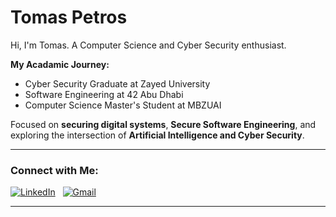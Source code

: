 # Tomas Petros

Hi, I'm Tomas. A Computer Science and Cyber Security enthusiast.

**My Acadamic Journey:**
*   Cyber Security Graduate at Zayed University
*   Software Engineering at 42 Abu Dhabi
*   Computer Science Master's Student at MBZUAI

Focused on **securing digital systems**, **Secure Software Engineering**, and exploring the intersection of **Artificial Intelligence and Cyber Security**.

---

### Connect with Me:

[![LinkedIn](https://img.shields.io/badge/LinkedIn-0077B5?style=for-the-badge&logo=linkedin&logoColor=white)](https://www.linkedin.com/in/tom-peter/)  
[![Gmail](https://img.shields.io/badge/Gmail-D14836?style=for-the-badge&logo=gmail&logoColor=white)](mailto:tomaspetros768@gmail.com)

---
